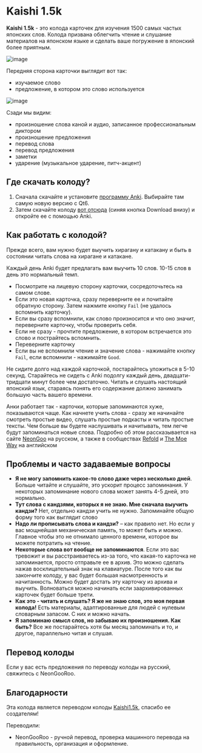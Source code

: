 # Kaishi 1.5k

**Kaishi 1.5k** - это колода карточек для изучения 1500 самых частых японских слов. Колода призвана облегчить чтение и слушание материалов на японском языке и сделать ваше погружение в японский более приятным. 

![image](https://github.com/NeonGooRoo/KaishiRu/assets/123720895/afa84330-1b74-4bc5-b0e8-a204450504e3)

Передняя сторона карточки выглядит вот так: 
* изучаемое слово
* предложение, в котором это слово используется

![image](https://github.com/NeonGooRoo/KaishiRu/assets/123720895/8d7b5533-d5ed-4cfd-8372-c2b06730ffa5)

Сзади мы видим: 
* произношение слова каной и аудио, записанное профессиональным диктором
* произношение предложения
* перевод слова
* перевод предложения
* заметки
* ударение (музыкальное ударение, питч-акцент) 

## Где скачать колоду?

1. Сначала скачайте и установите [программу Anki](https://apps.ankiweb.net/). Выбирайте там самую новую версию с Qt6. 
2. Затем скачайте колоду [вот отсюда](https://ankiweb.net/shared/info/237782999) (синяя кнопка Download внизу) и откройте ее с помощью Anki. 

## Как работать с колодой? 

Прежде всего, вам нужно будет выучить хирагану и катакану и быть в состоянии читать слова на хирагане и катакане. 

Каждый день Anki будет предлагать вам выучить 10 слов. 10-15 слов в день это нормальный темп. 

* Посмотрите на лицевую сторону карточки, сосредоточьтесь на самом слове.
* Если это новая карточка, сразу переверните ее и почитайте обратную сторону. Затем нажмите кнопку `Fail` (не удалось вспомнить карточку). 
* Если вы сразу вспомнили, как слово произносится и что оно значит, переверните карточку, чтобы проверить себя.
* Если не сразу - прочтите предложение, в котором встречается это слово и пострайтесь вспомнить.
* Переверните карточку
* Если вы не вспомнили чтение и значение слова - нажимайте кнопку `Fail`, если вспомнили - нажимайте `Good`.

Не сидите долго над каждой карточкой, постарайтесь уложиться в 5-10 секунд. Старайтесь не сидеть с Anki подолгу каждый день, двадцати-тридцати минут более чем достаточно. Читать и слушать настоящий японский язык, стараясь понять его содержание должно занимать большую часть вашего времени. 

Анки работает так - карточки, которые запоминаются хуже, показываются чаще. Как начнете учить слова - сразу же начинайте смотреть простые видео, слушать простые подкасты и читать простые тексты. Чем больше вы будете наслушивать и начитывать, тем легче будут запоминаться новые слова. Подробно об этом рассказывается на сайте [NeonGoo](https://neongoo.ru/guide/how-to.html#%D0%B7%D0%B0%D1%87%D0%B5%D0%BC-%D0%B2%D1%8B-%D0%B7%D0%B4%D0%B5%D1%81%D1%8C) на русском, а также в сообществах [Refold](https://refold.la/) и [The Moe Way](https://learnjapanese.moe/) на английском

## Проблемы и часто задаваемые вопросы

* **Я не могу запомнить какое-то слово даже через несколько дней**. Больше читайте и слушайте, это ускорит процесс запоминания. У некоторых запоминание нового слова может занять 4-5 дней, это нормально. 
* **Тут слова с кандзями, которых я не знаю. Мне сначала выучить кандзи?** Нет, отдельно кандзи учить не нужно. Запоминайте общую форму того как выглядит слово 
* **Надо ли прописывать слова и кандзи?** – как правило нет. Но если у вас мощнейшая механическая память, то может быть и можно. Главное чтобы это не отнимало ценного времени, которое вы можете потратить на чтение.
* **Некоторые слова вот вообще не запоминаются**. Если это вас тревожит и вы расстраиваетесь из-за того, что какая-то карточка не запоминается, просто отправьте ее в архив. Это можно сделать нажав восклицательный знак на клавиатуре. После того как вы закончите колоду, у вас будет большая насмотренность и начитанность. Можно будет достать эту карточку из архива и выучить. Волноваться можно начинать если заархивированных карточек будет больше трети. 
* **Как это - читать и слушать? Я же не знаю слов, это моя первая колода!** Есть материалы, адаптированные для людей с нулевым словарным запасом. С них и можно начать.
* **Я запоминаю смысл слов, но забываю их произношения. Как быть?** Все же постарайтесь хотя бы месяц запоминать и то, и другое, параллельно читая и слушая.

## Перевод колоды

Если у вас есть предложения по переводу колоды на русский, свяжитесь с NeonGooRoo.

## Благодарности

Эта колода является переводом колоды [Kaishi1.5k](https://github.com/donkuri/Kaishi), спасибо ее создателям! 

Переводили:

* NeonGooRoo - ручной перевод, проверка машинного перевода на правильность, организация и оформление.
